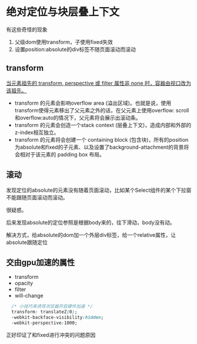 # 绝对定位与块层叠上下文

有这些奇怪的现象

1. 父级dom使用transform，子使用fixed失效
2. 设置position:absolute的div标签不随页面滚动而滚动

## transform

[当元素祖先的 transform, perspective 或 filter 属性非 none 时，容器由视口改为该祖先。](https://developer.mozilla.org/zh-CN/docs/Web/CSS/position)

- transform 的元素会影响overflow area (溢出区域)。也就是说，使用transform使得元素移出了父元素之外的话，在父元素上使用overflow: scroll和overflow:auto的情况下，父元素将会展示出滚动条。
- transform 的元素会创造一个stack context (层叠上下文)，造成内部和外部的z-index相互独立。
- transform 的元素将会创建一个 containing block (包含块)，所有的position为absolute和fixed的子元素、以及设置了background-attachment的背景将会相对于该元素的 padding box 布局。
 

## 滚动

发现定位的absolute的元素没有随着页面滚动，比如某个Select组件的某个下拉窗不能跟随页面滚动而滚动。

很疑惑。

后来发现absolute的定位参照是根据body来的，往下滑动，body没有动。

解决方式，给absolute的dom加一个外层div标签，给一个relative属性，让absolute跟随定位


## 交由gpu加速的属性

- transform
- opacity
- filter
- will-change

```css
  /* 小技巧来诱导浏览器开启硬件加速 */
  transform: translateZ(0);
  -webkit-backface-visibility:hidden;
  -webkit-perspective:1000;
```

正好印证了和fixed进行冲突的问题原因







